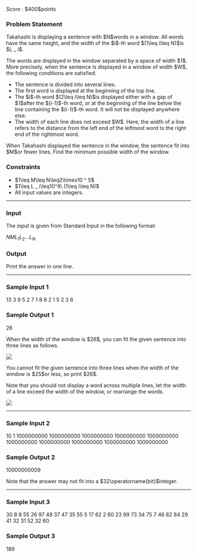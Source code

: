
<div>

<span>

<span>

<p>
Score : $400$points
</p>

<div>

<section>

### **Problem Statement**

<p>
Takahashi is displaying a sentence with $N$words in a window.
All words have the same height, and the width of the $i$-th word $(1\leq i\leq N)$is $L _ i$.
</p>

<p>
The words are displayed in the window separated by a space of width $1$.
More precisely, when the sentence is displayed in a window of width $W$, the following conditions are satisfied.
</p>

<ul>

<li>
The sentence is divided into several lines.
</li>

<li>
The first word is displayed at the beginning of the top line.
</li>

<li>
The $i$-th word $(2\leq i\leq N)$is displayed either with a gap of $1$after the $(i-1)$-th word, or at the beginning of the line below the line containing the $(i-1)$-th word. It will not be displayed anywhere else.
</li>

<li>
The width of each line does not exceed $W$. Here, the width of a line refers to the distance from the left end of the leftmost word to the right end of the rightmost word.
</li>

</ul>

<p>
When Takahashi displayed the sentence in the window, the sentence fit into $M$or fewer lines.
Find the minimum possible width of the window.
</p>

</section>

</div>

<div>

<section>

### **Constraints**

<ul>

<li>
$1\leq M\leq N\leq2\times10 ^ 5$
</li>

<li>
$1\leq L _ i\leq10^9\ (1\leq i\leq N)$
</li>

<li>
All input values are integers.
</li>

</ul>

</section>

</div>

---

<div>

<div>

<section>

### **Input**

<p>
The input is given from Standard Input in the following format:
</p>

<div>

$N$$M$$L _ 1$$L _ 2$$\ldots$$L _ N$
</div>

</section>

</div>

<div>

<section>

### **Output**

<p>
Print the answer in one line.
</p>

</section>

</div>

</div>

---

<div>

<section>

### **Sample Input 1**

<div>

13 3
9 5 2 7 1 8 8 2 1 5 2 3 6

</div>

</section>

</div>

<div>

<section>

### **Sample Output 1**

<div>

26

</div>

<p>
When the width of the window is $26$, you can fit the given sentence into three lines as follows.
</p>

<p>

<img src="https://img.atcoder.jp/abc319/710c42acf58eacf40178e28a0a0b3a2c.png">

</img>

</p>

<p>
You cannot fit the given sentence into three lines when the width of the window is $25$or less, so print $26$.
</p>

<p>
Note that you should not display a word across multiple lines, let the width of a line exceed the width of the window, or rearrange the words.
</p>

<p>

<img src="https://img.atcoder.jp/abc319/ed3aac3d0c0eb00c5663aa6a95023b33.png">

</img>

</p>

</section>

</div>

---

<div>

<section>

### **Sample Input 2**

<div>

10 1
1000000000 1000000000 1000000000 1000000000 1000000000 1000000000 1000000000 1000000000 1000000000 1000000000

</div>

</section>

</div>

<div>

<section>

### **Sample Output 2**

<div>

10000000009

</div>

<p>
Note that the answer may not fit into a $32\operatorname{bit}$integer.
</p>

</section>

</div>

---

<div>

<section>

### **Sample Input 3**

<div>

30 8
8 55 26 97 48 37 47 35 55 5 17 62 2 60 23 99 73 34 75 7 46 82 84 29 41 32 31 52 32 60

</div>

</section>

</div>

<div>

<section>

### **Sample Output 3**

<div>

189

</div>

</section>

</div>

</span>

</span>

</div>
